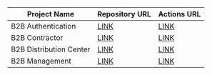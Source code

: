 | Project Name | Repository URL | Actions URL |
|-----------------|----------------|-------------|
| B2B Authentication | [LINK](https://github.com/st-macarons/st-b2b-authentication-service) | [LINK](https://github.com/st-macarons/st-b2b-authentication-service/actions) |
| B2B Contractor | [LINK](https://github.com/st-macarons/st-b2b-contractor) | [LINK](https://github.com/st-macarons/st-b2b-contractor/actions) |
| B2B Distribution Center | [LINK](https://github.com/st-macarons/st-b2b-distribution-center) | [LINK](https://github.com/st-macarons/st-b2b-distribution-center/actions) |
| B2B Management | [LINK](https://github.com/st-macarons/st-b2b-management) | [LINK](https://github.com/st-macarons/st-b2b-management/actions) |

